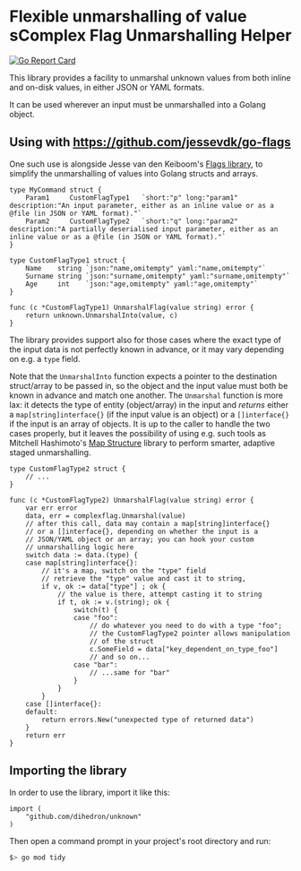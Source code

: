 # Flexible unmarshalling of value sComplex Flag Unmarshalling Helper

[![Go Report Card](https://goreportcard.com/badge/github.com/dihedron/complexflag)](https://goreportcard.com/report/github.com/dihedron/complexflag)

This library provides a facility to unmarshal unknown values from both inline and on-disk values, in either JSON or YAML formats.

It can be used wherever an input must be unmarshalled into a Golang object.

## Using with https://github.com/jessevdk/go-flags

One such use is alongside Jesse van den Keiboom's [Flags library](https://github.com/jessevdk/go-flags), to simplify the unmarshalling of values into Golang structs and arrays.

```golang
type MyCommand struct {
    Param1     CustomFlagType1   `short:"p" long:"param1" description:"An input parameter, either as an inline value or as a @file (in JSON or YAML format)."`
    Param2     CustomFlagType2   `short:"q" long:"param2" description:"A partially deserialised input parameter, either as an inline value or as a @file (in JSON or YAML format)."`
}

type CustomFlagType1 struct {
    Name    string `json:"name,omitempty" yaml:"name,omitempty"`
    Surname string `json:"surname,omitempty" yaml:"surname,omitempty"`
    Age     int    `json:"age,omitempty" yaml:"age,omitempty"`
}

func (c *CustomFlagType1) UnmarshalFlag(value string) error {
    return unknown.UnmarshalInto(value, c)
}

```

The library provides support also for those cases where the exact type of the input data is not perfectly known in advance, or it may vary depending on e.g. a `type` field.

Note that the `UnmarshalInto` function expects a pointer to the destination struct/array to be passed in, so the object and the input value must both be known in advance and match one another. 
The `Unmarshal` function is more lax: it detects the type of entity (object/array) in the input and *returns* either a `map[string]interface{}` (if the input value is an object) or a `[]interface{}` if the input is an array of objects. It is up to the caller to handle the two cases properly, but it leaves the possibility of using e.g. such tools as Mitchell Hashimoto's [Map Structure](https://github.com/mitchellh/mapstructure) library to perform smarter, adaptive staged unmarshalling. 

```golang
type CustomFlagType2 struct {
    // ...
}

func (c *CustomFlagType2) UnmarshalFlag(value string) error {
    var err error
    data, err = complexflag.Unmarshal(value)
    // after this call, data may contain a map[string]interface{} 
    // or a []interface{}, depending on whether the input is a 
    // JSON/YAML object or an array; you can hook your custom 
    // unmarshalling logic here
    switch data := data.(type) {
    case map[string]interface{}:
        // it's a map, switch on the "type" field
        // retrieve the "type" value and cast it to string, 
        if v, ok := data["type"] ; ok {
            // the value is there, attempt casting it to string
            if t, ok := v.(string); ok {
                switch(t) {
                case "foo":
                    // do whatever you need to do with a type "foo";
                    // the CustomFlagType2 pointer allows manipulation 
                    // of the struct
                    c.SomeField = data["key_dependent_on_type_foo"]
                    // and so on...
                case "bar":
                    // ...same for "bar"
                }
            }
        }
    case []interface{}:
	default:
		return errors.New("unexpected type of returned data")
	}    
    return err
}

```

## Importing the library

In order to use the library, import it like this:

```golang
import (
    "github.com/dihedron/unknown"
)
```

Then open a command prompt in your project's root directory and run:

```bash
$> go mod tidy
```

